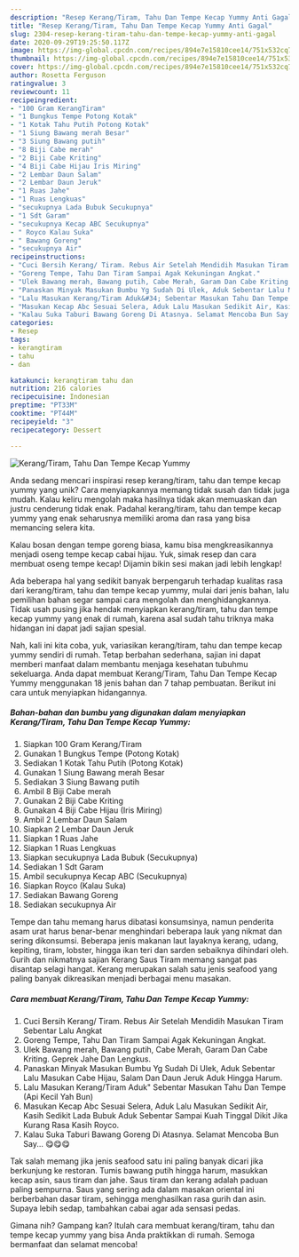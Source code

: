 ```yaml
---
description: "Resep Kerang/Tiram, Tahu Dan Tempe Kecap Yummy Anti Gagal"
title: "Resep Kerang/Tiram, Tahu Dan Tempe Kecap Yummy Anti Gagal"
slug: 2304-resep-kerang-tiram-tahu-dan-tempe-kecap-yummy-anti-gagal
date: 2020-09-29T19:25:50.117Z
image: https://img-global.cpcdn.com/recipes/894e7e15810cee14/751x532cq70/kerangtiram-tahu-dan-tempe-kecap-yummy-foto-resep-utama.jpg
thumbnail: https://img-global.cpcdn.com/recipes/894e7e15810cee14/751x532cq70/kerangtiram-tahu-dan-tempe-kecap-yummy-foto-resep-utama.jpg
cover: https://img-global.cpcdn.com/recipes/894e7e15810cee14/751x532cq70/kerangtiram-tahu-dan-tempe-kecap-yummy-foto-resep-utama.jpg
author: Rosetta Ferguson
ratingvalue: 3
reviewcount: 11
recipeingredient:
- "100 Gram KerangTiram"
- "1 Bungkus Tempe Potong Kotak"
- "1 Kotak Tahu Putih Potong Kotak"
- "1 Siung Bawang merah Besar"
- "3 Siung Bawang putih"
- "8 Biji Cabe merah"
- "2 Biji Cabe Kriting"
- "4 Biji Cabe Hijau Iris Miring"
- "2 Lembar Daun Salam"
- "2 Lembar Daun Jeruk"
- "1 Ruas Jahe"
- "1 Ruas Lengkuas"
- "secukupnya Lada Bubuk Secukupnya"
- "1 Sdt Garam"
- "secukupnya Kecap ABC Secukupnya"
- " Royco Kalau Suka"
- " Bawang Goreng"
- "secukupnya Air"
recipeinstructions:
- "Cuci Bersih Kerang/ Tiram. Rebus Air Setelah Mendidih Masukan Tiram Sebentar Lalu Angkat"
- "Goreng Tempe, Tahu Dan Tiram Sampai Agak Kekuningan Angkat."
- "Ulek Bawang merah, Bawang putih, Cabe Merah, Garam Dan Cabe Kriting. Geprek Jahe Dan Lengkus."
- "Panaskan Minyak Masukan Bumbu Yg Sudah Di Ulek, Aduk Sebentar Lalu Masukan Cabe Hijau, Salam Dan Daun Jeruk Aduk Hingga Harum."
- "Lalu Masukan Kerang/Tiram Aduk&#34; Sebentar Masukan Tahu Dan Tempe (Api Kecil Yah Bun)"
- "Masukan Kecap Abc Sesuai Selera, Aduk Lalu Masukan Sedikit Air, Kasih Sedikit Lada Bubuk Aduk Sebentar Sampai Kuah Tinggal Dikit Jika Kurang Rasa Kasih Royco."
- "Kalau Suka Taburi Bawang Goreng Di Atasnya. Selamat Mencoba Bun Say... 😋😋😋"
categories:
- Resep
tags:
- kerangtiram
- tahu
- dan

katakunci: kerangtiram tahu dan 
nutrition: 216 calories
recipecuisine: Indonesian
preptime: "PT33M"
cooktime: "PT44M"
recipeyield: "3"
recipecategory: Dessert

---
```



![Kerang/Tiram, Tahu Dan Tempe Kecap Yummy](https://img-global.cpcdn.com/recipes/894e7e15810cee14/751x532cq70/kerangtiram-tahu-dan-tempe-kecap-yummy-foto-resep-utama.jpg)

Anda sedang mencari inspirasi resep kerang/tiram, tahu dan tempe kecap yummy yang unik? Cara menyiapkannya memang tidak susah dan tidak juga mudah. Kalau keliru mengolah maka hasilnya tidak akan memuaskan dan justru cenderung tidak enak. Padahal kerang/tiram, tahu dan tempe kecap yummy yang enak seharusnya memiliki aroma dan rasa yang bisa memancing selera kita.

Kalau bosan dengan tempe goreng biasa, kamu bisa mengkreasikannya menjadi oseng tempe kecap cabai hijau. Yuk, simak resep dan cara membuat oseng tempe kecap! Dijamin bikin sesi makan jadi lebih lengkap!

Ada beberapa hal yang sedikit banyak berpengaruh terhadap kualitas rasa dari kerang/tiram, tahu dan tempe kecap yummy, mulai dari jenis bahan, lalu pemilihan bahan segar sampai cara mengolah dan menghidangkannya. Tidak usah pusing jika hendak menyiapkan kerang/tiram, tahu dan tempe kecap yummy yang enak di rumah, karena asal sudah tahu triknya maka hidangan ini dapat jadi sajian spesial.


Nah, kali ini kita coba, yuk, variasikan kerang/tiram, tahu dan tempe kecap yummy sendiri di rumah. Tetap berbahan sederhana, sajian ini dapat memberi manfaat dalam membantu menjaga kesehatan tubuhmu sekeluarga. Anda dapat membuat Kerang/Tiram, Tahu Dan Tempe Kecap Yummy menggunakan 18 jenis bahan dan 7 tahap pembuatan. Berikut ini cara untuk menyiapkan hidangannya.

<!--inarticleads1-->

##### Bahan-bahan dan bumbu yang digunakan dalam menyiapkan Kerang/Tiram, Tahu Dan Tempe Kecap Yummy:

1. Siapkan 100 Gram Kerang/Tiram
1. Gunakan 1 Bungkus Tempe (Potong Kotak)
1. Sediakan 1 Kotak Tahu Putih (Potong Kotak)
1. Gunakan 1 Siung Bawang merah Besar
1. Sediakan 3 Siung Bawang putih
1. Ambil 8 Biji Cabe merah
1. Gunakan 2 Biji Cabe Kriting
1. Gunakan 4 Biji Cabe Hijau (Iris Miring)
1. Ambil 2 Lembar Daun Salam
1. Siapkan 2 Lembar Daun Jeruk
1. Siapkan 1 Ruas Jahe
1. Siapkan 1 Ruas Lengkuas
1. Siapkan secukupnya Lada Bubuk (Secukupnya)
1. Sediakan 1 Sdt Garam
1. Ambil secukupnya Kecap ABC (Secukupnya)
1. Siapkan  Royco (Kalau Suka)
1. Sediakan  Bawang Goreng
1. Sediakan secukupnya Air


Tempe dan tahu memang harus dibatasi konsumsinya, namun penderita asam urat harus benar-benar menghindari beberapa lauk yang nikmat dan sering dikonsumsi. Beberapa jenis makanan laut layaknya kerang, udang, kepiting, tiram, lobster, hingga ikan teri dan sarden sebaiknya dihindari oleh. Gurih dan nikmatnya sajian Kerang Saus Tiram memang sangat pas disantap selagi hangat. Kerang merupakan salah satu jenis seafood yang paling banyak dikreasikan menjadi berbagai menu masakan. 

<!--inarticleads2-->

##### Cara membuat Kerang/Tiram, Tahu Dan Tempe Kecap Yummy:

1. Cuci Bersih Kerang/ Tiram. Rebus Air Setelah Mendidih Masukan Tiram Sebentar Lalu Angkat
1. Goreng Tempe, Tahu Dan Tiram Sampai Agak Kekuningan Angkat.
1. Ulek Bawang merah, Bawang putih, Cabe Merah, Garam Dan Cabe Kriting. Geprek Jahe Dan Lengkus.
1. Panaskan Minyak Masukan Bumbu Yg Sudah Di Ulek, Aduk Sebentar Lalu Masukan Cabe Hijau, Salam Dan Daun Jeruk Aduk Hingga Harum.
1. Lalu Masukan Kerang/Tiram Aduk&#34; Sebentar Masukan Tahu Dan Tempe (Api Kecil Yah Bun)
1. Masukan Kecap Abc Sesuai Selera, Aduk Lalu Masukan Sedikit Air, Kasih Sedikit Lada Bubuk Aduk Sebentar Sampai Kuah Tinggal Dikit Jika Kurang Rasa Kasih Royco.
1. Kalau Suka Taburi Bawang Goreng Di Atasnya. Selamat Mencoba Bun Say... 😋😋😋


Tak salah memang jika jenis seafood satu ini paling banyak dicari jika berkunjung ke restoran. Tumis bawang putih hingga harum, masukkan kecap asin, saus tiram dan jahe. Saus tiram dan kerang adalah paduan paling sempurna. Saus yang sering ada dalam masakan oriental ini berberbahan dasar tiram, sehingga menghasilkan rasa gurih dan asin. Supaya lebih sedap, tambahkan cabai agar ada sensasi pedas. 

Gimana nih? Gampang kan? Itulah cara membuat kerang/tiram, tahu dan tempe kecap yummy yang bisa Anda praktikkan di rumah. Semoga bermanfaat dan selamat mencoba!
